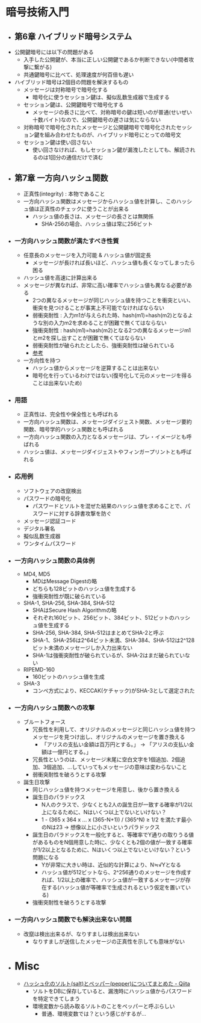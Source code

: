 # 暗号技術入門
- ## 第6章 ハイブリッド暗号システム
- 公開鍵暗号には以下の問題がある
	- 入手した公開鍵が、本当に正しい公開鍵であるか判断できない(中間者攻撃に繋がる)
	- 共通鍵暗号に比べて、処理速度が何百倍も遅い
- ハイブリッド暗号は2個目の問題を解決するもの
	- メッセージは対称暗号で暗号化する
		- 暗号化に使うセッション鍵は、擬似乱数生成器で生成する
	- セッション鍵は、公開鍵暗号で暗号化する
		- メッセージの長さに比べて、対称暗号の鍵は短いのが普通(せいぜい十数バイト)なので、公開鍵暗号の遅さは気にならない
	- 対称暗号で暗号化されたメッセージと公開鍵暗号で暗号化されたセッション鍵を組み合わせたものが、ハイブリッド暗号にとっての暗号文
	- セッション鍵は使い回さない
		- 使い回さなければ、もしセッション鍵が漏洩したとしても、解読されるのは1回分の通信だけで済む
- ## 第7章 一方向ハッシュ関数
	- 正真性(integrity) : 本物であること
	- 一方向ハッシュ関数はメッセージからハッシュ値を計算し、このハッシュ値は正真性のチェックに使うことが出来る
		- ハッシュ値の長さは、メッセージの長さとは無関係
			- SHA-256の場合、ハッシュ値は常に256ビット
- ### 一方向ハッシュ関数が満たすべき性質
	- 任意長のメッセージを入力可能 & ハッシュ値が固定長
		- メッセージが長ければ長いほど、ハッシュ値も長くなってしまったら困る
	- ハッシュ値を高速に計算出来る
	- メッセージが異なれば、非常に高い確率でハッシュ値も異なる必要がある
		- 2つの異なるメッセージが同じハッシュ値を持つことを衝突といい、衝突を見つけることが事実上不可能でなければならない
		- 弱衝突耐性 : 入力m1が与えられた時、hash(m1)=hash(m2)となるような別の入力m2を求めることが困難で無くてはならない
		- 強衝突耐性 : hash(m1)=hash(m2)となる2つの異なるメッセージm1とm2を探し出すことが困難で無くてはならない
		- 弱衝突耐性が破られたとしたら、強衝突耐性は破られている
		- [参考](https://qiita.com/Shellyhackinglab/items/522e9815373e4b2649ff)
	- 一方向性を持つ
		- ハッシュ値からメッセージを逆算することは出来ない
		- 暗号化を行っているわけではない(復号化して元のメッセージを得ることは出来ないため)
- ### 用語
	- 正真性は、完全性や保全性とも呼ばれる
	- 一方向ハッシュ関数は、メッセージダイジェスト関数、メッセージ要約関数、暗号学的ハッシュ関数とも呼ばれる
	- 一方向ハッシュ関数の入力となるメッセージは、プレ・イメージとも呼ばれる
	- ハッシュ値は、メッセージダイジェストやフィンガープリントとも呼ばれる
- ### 応用例
	- ソフトウェアの改竄検出
	- パスワードの暗号化
		- パスワードとソルトを混ぜた結果のハッシュ値を求めることで、パスワードに対する辞書攻撃を防ぐ
	- メッセージ認証コード
	- デジタル署名
	- 擬似乱数生成器
	- ワンタイムパスワード
- ### 一方向ハッシュ関数の具体例
	- MD4, MD5
		- MDはMessage Digestの略
		- どちらも128ビットのハッシュ値を生成する
		- 強衝突耐性が既に破られている
	- SHA-1, SHA-256, SHA-384, SHA-512
		- SHAはSecure Hash Algorithmの略
		- それぞれ160ビット、256ビット、384ビット、512ビットのハッシュ値を生成する
		- SHA-256, SHA-384, SHA-512はまとめてSHA-2と呼ぶ
		- SHA-1、SHA-256は2^64ビット未満、SHA-384、SHA-512は2^128ビット未満のメッセージしか入力出来ない
		- SHA-1は強衝突耐性が破られているが、SHA-2はまだ破られていない
	- RIPEMD-160
		- 160ビットのハッシュ値を生成
	- SHA-3
		- コンペ方式により、KECCAK(ケチャック)がSHA-3として選定された
- ### 一方向ハッシュ関数への攻撃
	- ブルートフォース
		- 冗長性を利用して、オリジナルのメッセージと同じハッシュ値を持つメッセージを見つけ出し、オリジナルのメッセージを置き換える
			- 「アリスの支払い金額は百万円とする。」 → 「アリスの支払い金額は一億円とする。」
		- 冗長性というのは、メッセージ末尾に空白文字を1個追加、2個追加、3個追加、...していってもメッセージの意味は変わらないこと
		- 弱衝突耐性を破ろうとする攻撃
	- 誕生日攻撃
		- 同じハッシュ値を持つメッセージを用意し、後から置き換える
		- 誕生日のパラドックス
			- N人のクラスで、少なくとも2人の誕生日が一致する確率が1/2以上になるために、Nはいくつ以上でないといけない？
			- 1 - (365 x 364 x ... x (365-N+1)) / (365^N) ≥ 1/2 を満たす最小のNは23 → 想像以上に小さいというパラドックス
		- 誕生日のパラドックスを一般化すると、等確率でY通りの取りうる値があるものをN個用意した時に、少なくとも2個の値が一致する確率が1/2以上となるために、Nはいくつ以上でないといけない？という問題になる
			- Yが非常に大きい時は、近似的な計算により、N≒√Yとなる
			- ハッシュ値が512ビットなら、2^256通りのメッセージを作成すれば、1/2以上の確率で、ハッシュ値が一致するメッセージが存在する(ハッシュ値が等確率で生成されるという仮定を置いている)
		- 強衝突耐性を破ろうとする攻撃
- ### 一方向ハッシュ関数でも解決出来ない問題
	- 改竄は検出出来るが、なりすましは検出出来ない
		- なりすましが送信したメッセージの正真性を示しても意味がない
- # Misc
	- [ハッシュ化のソルト(salt)とペッパー(pepper)についてまとめた - Qiita](https://qiita.com/YutaManaka/items/93444c803cf3087af2b5)
		- ソルトをDBに保存していると、漏洩時にハッシュ値からパスワードを特定できてしまう
		- 環境変数から読み取るソルトのことをペッパーと呼ぶらしい
			- 普通、環境変数では？という感じがするが...